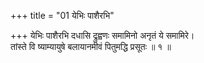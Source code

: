 +++
title = "01 येभिः पाशैरभि"

+++
येभिः पाशैरभि दधासि द्रुह्वणः समामिनो अनृतं ये समामिरे।  
तांस्ते वि ष्याम्यायुषे बलायानमीवं पितुमद्धि प्रसूतः ॥ १ ॥